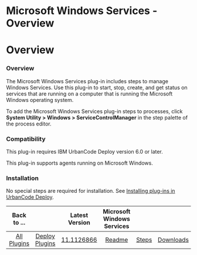 
Microsoft Windows Services - Overview
=====================================

# Overview


### Overview




The Microsoft Windows Services plug-in includes steps to manage Windows Services. Use this plug-in to start, stop, create, and get status on services that are running on a computer that is running the Microsoft Windows operating system.

To add the Microsoft Windows Services plug-in steps to processes, click **System Utility > Windows > ServiceControlManager** in the step palette of the process editor.

### Compatibility

This plug-in requires IBM UrbanCode Deploy version 6.0 or later.

This plug-in supports agents running on Microsoft Windows.

### Installation

No special steps are required for installation. See [Installing plug-ins in UrbanCode Deploy](https://www.urbancode.com/resource/installing-plug-ins-in-urbancode-products/ "Installing plug-ins in UrbanCode Deploy").


|Back to ...||Latest Version|Microsoft Windows Services |||
| :---: | :---: | :---: | :---: | :---: | :---: |
|[All Plugins](../../index.md)|[Deploy Plugins](../README.md)|[11.1126866](https://raw.githubusercontent.com/UrbanCode/IBM-UCD-PLUGINS/main/files/ServiceControlManager/ucd-ServiceControlManager-11.1126866.zip)|[Readme](README.md)|[Steps](steps.md)|[Downloads](downloads.md)|
